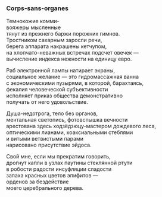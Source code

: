 ### Corps-sans-organes

Темнокожие комми-  
вояжеры мысленные  
тянут из прежнего баржи порожних гимнов.  
Тростником сахарным заросли речи,  
берега аппарата накрашены кетчупом,  
на хлопчато-неважных встречах подсчет овечек —  
вычисление индекса нежности на единицу евро.  
  
Раб электронной лампы натирает экраны,  
социальное желание — это гидромассажная ванна   
с экономическими пузырями, в которой, барахтаясь,   
фекалия человеческой субъективности  
исполняет приказ общества демонстративно   
получать от него удовольствие.  
  
Душа-недотрога, тело без органов,   
ментальная светопись, фотовспышка вечности  
арестована здесь ходзёдзюцу-мастером дождевого леса,  
оптическими лианами, коаксиальными стеблями  
и витыми ветвистыми парами   
нарисовано присутствие эйдоса.  

Свой мне, если мы прекратим говорить,  
дрогнут капли в узлах паутины стеклянной ртути   
в робости радости инсуфляции сладости   
запаха красных цветов эпифитов —  
орденов за бездействие   
моего церебрального дерева.  

